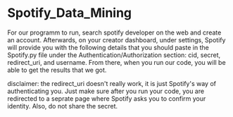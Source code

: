 # Spotify_Data_Mining
For our programm to run, search spotify developer on the web and create an account. Afterwards, on your creator dashboard, under settings, Spotify will provide you with the following details that you should paste in the Spotify.py file under the Authentication/Authorization section: cid, secret, redirect_uri, and username. From there, when you run our code, you will be able to get the results that we got.

disclaimer: the redirect_uri doesn't really work, it is just Spotify's way of authenticating you. Just make sure after you run your code, you are redirected to a seprate page where Spotify asks you to confirm your identity. Also, do not share the secret. 
